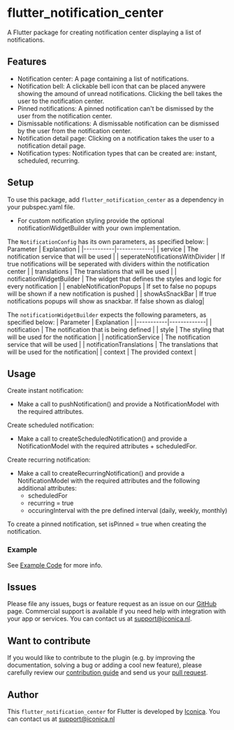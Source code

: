 # flutter_notification_center
A Flutter package for creating notification center displaying a list of notifications.

## Features

- Notification center: A page containing a list of notifications.
- Notification bell: A clickable bell icon that can be placed anywere showing the amound of unread notifications. Clicking the bell takes the user to the notification center.
- Pinned notifications: A pinned notification can't be dismissed by the user from the notification center.
- Dismissable notifications: A dismissable notification can be dismissed by the user from the notification center.
- Notification detail page: Clicking on a notification takes the user to a notification detail page.
- Notification types: Notification types that can be created are: instant, scheduled, recurring.

## Setup

To use this package, add `flutter_notification_center` as a dependency in your pubspec.yaml file.

- For custom notification styling provide the optional notificationWidgetBuilder with your own implementation.

The `NotificationConfig` has its own parameters, as specified below:
| Parameter | Explanation |
|-----------|-------------|
| service | The notification service that will be used |
| seperateNotificationsWithDivider | If true notifications will be seperated with dividers within the notification center |
| translations | The translations that will be used |
| notificationWidgetBuilder | The widget that defines the styles and logic for every notification |
| enableNotificationPopups | If set to false no popups will be shown if a new notification is pushed |
| showAsSnackBar | If true notifications popups will show as snackbar. If false shown as dialog|

The `notificationWidgetBuilder` expects the following parameters, as specified below:
| Parameter | Explanation |
|-----------|-------------|
| notification | The notification that is being defined |
| style | The styling that will be used for the notification |
| notificationService | The notification service that will be used |
| notificationTranslations | The translations that will be used for the notification|
| context | The provided context |

## Usage
Create instant notification: 
- Make a call to pushNotification() and provide a NotificationModel with the required attributes.

Create scheduled notification: 
- Make a call to createScheduledNotification() and provide a NotificationModel with the required attributes + scheduledFor.

Create recurring notification: 
- Make a call to createRecurringNotification() and provide a NotificationModel with the required attributes and the following additional attributes:
    - scheduledFor
    - recurring = true
    - occuringInterval with the pre defined interval (daily, weekly, monthly)

To create a pinned notification, set isPinned = true when creating the notification.


### Example

See [Example Code](example/lib/main.dart) for more info.

## Issues

Please file any issues, bugs or feature request as an issue on our [GitHub](https://github.com/Iconica-Development/flutter_notification_center/pulls) page. Commercial support is available if you need help with integration with your app or services. You can contact us at [support@iconica.nl](mailto:support@iconica.nl).

## Want to contribute

If you would like to contribute to the plugin (e.g. by improving the documentation, solving a bug or adding a cool new feature), please carefully review our [contribution guide](./CONTRIBUTING.md) and send us your [pull request](https://github.com/Iconica-Development/flutter_notification_center/pulls).

## Author

This `flutter_notification_center` for Flutter is developed by [Iconica](https://iconica.nl). You can contact us at <support@iconica.nl>
